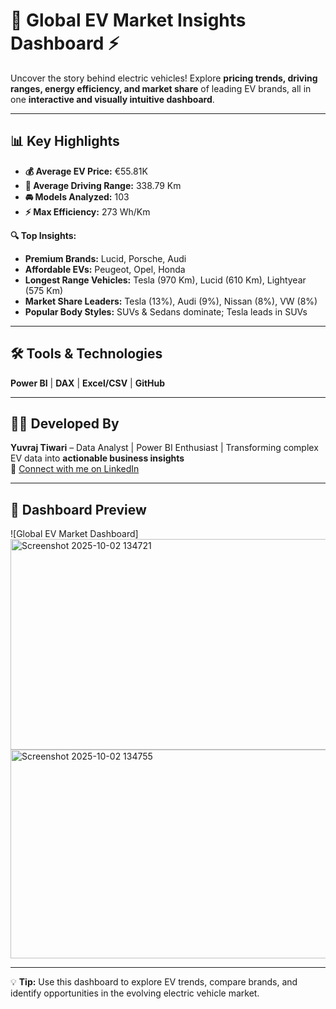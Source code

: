 
# 🚗 Global EV Market Insights Dashboard ⚡

Uncover the story behind electric vehicles! Explore **pricing trends, driving ranges, energy efficiency, and market share** of leading EV brands, all in one **interactive and visually intuitive dashboard**.

---

## 📊 Key Highlights

- **💰 Average EV Price:** €55.81K  
- **📏 Average Driving Range:** 338.79 Km  
- **🚘 Models Analyzed:** 103  
- **⚡ Max Efficiency:** 273 Wh/Km  

**🔍 Top Insights:**  
- **Premium Brands:** Lucid, Porsche, Audi  
- **Affordable EVs:** Peugeot, Opel, Honda  
- **Longest Range Vehicles:** Tesla (970 Km), Lucid (610 Km), Lightyear (575 Km)  
- **Market Share Leaders:** Tesla (13%), Audi (9%), Nissan (8%), VW (8%)  
- **Popular Body Styles:** SUVs & Sedans dominate; Tesla leads in SUVs  

---

## 🛠️ Tools & Technologies

**Power BI** | **DAX** | **Excel/CSV** | **GitHub**

---

## 👨‍💻 Developed By

**Yuvraj Tiwari** – Data Analyst | Power BI Enthusiast | Transforming complex EV data into **actionable business insights**  
🔗 [Connect with me on LinkedIn](https://www.linkedin.com/)

---

## 📸 Dashboard Preview

![Global EV Market Dashboard] <img width="605" height="337" alt="Screenshot 2025-10-02 134721" src="https://github.com/user-attachments/assets/1e546025-66e1-4ed4-9db7-8e813a83b85d" />
                                               <img width="601" height="334" alt="Screenshot 2025-10-02 134755" src="https://github.com/user-attachments/assets/59294660-3cb4-4ba0-bd4f-25b0a8ef9a4a" />



---

💡 **Tip:** Use this dashboard to explore EV trends, compare brands, and identify opportunities in the evolving electric vehicle market.

